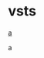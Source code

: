 # vsts

[a](https://github.com/sysgain/qloudable-tl-labs/raw/Flexagon/FlexDeployOracleSOASuite/img/1.png)

a
